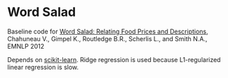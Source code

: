 # Word Salad

Baseline code for [Word Salad: Relating Food Prices and Descriptions](http://victor.chahuneau.fr/pub/emnlp12), Chahuneau V., Gimpel K., Routledge B.R., Scherlis L., and Smith N.A., EMNLP 2012

Depends on [scikit-learn](http://scikit-learn.org). Ridge regression is used because L1-regularized linear regression is slow.
